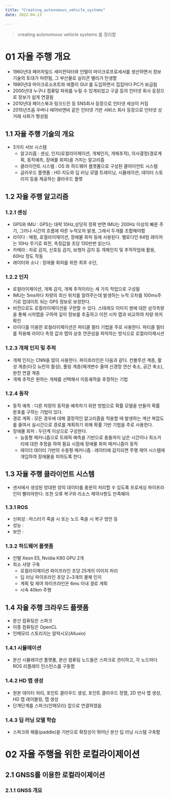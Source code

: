 ```yaml
---
title: "Creating_autonomous_vehicle_systems"
date: 2022-04-13

---
```



> creating autonomous vehicle systems 를 정리함

# 01 자율 주행 개요  
- 1960년대 페어차일드 세미컨덕터와 인텔이 마이크로프로세서를 생산하면서 정보 기술의 토대가 마련됨, 그 부산물로 실리콘 밸리가 탄생함
- 1980년대 마이크로소프트와 애플이 GUI 를 도입하면서 집집마다 PC가 보급됨
- 2000년대 누구나 컴퓨팅 파워를 누릴 수 있게되었고 구글 등의 인터넷 회사 등장으로 정보가 쉽게 연결됨
- 2010년대 페이스북과 링크드인 등 SNS회사 등장으로 인터넷 세상이 커짐
- 2015년즈음 우버나 에어비앤비 같은 인터넷 기반 서비스 회사 등장으로 인터넷 상거래 사회가 형성됨  

## 1.1 자율 주행 기술의 개요  
- 3가지 서브 시스템
  - 알고리즘 : 센싱, 인지(로컬라이제이션, 개체인지, 개체추적), 의사결정(경로계획, 동작예측, 장애물 회피)을 거치는 알고리즘
  - 클라이언트 시스템 : OS 와 하드웨어 플랫폼으로 구성된 클아이언트 시스템
  - 글라우드 플랫폼 : HD 지도와 딥 러닝 모델 트레이닝, 시뮬레이션, 데이터 스토리지 등을 제공하는 클라우드 플랫  

## 1.2 자율 주행 알고리즘

### 1.2.1 센싱
- GPS와 IMU : GPS는 대략 10Hz,상당히 정확 반면 IMU는 200Hz 이상의 빠른 주기, 그러나 시간의 흐름에 따른 누적오차 발생, 그래서 두개를 조합해야함
- 라이다 : 매핑, 로컬라이제이션, 장애물 회피 등에 사용된다. 벨로다인 64빔 레이저는 10Hz 주기로 회전, 측정값을 초당 130만번 읽는다.
- 카메라 : 차로 감지, 신호등 감지, 보행자 감지 등 개체인지 및 추적작업에 활용, 60Hz 정도 작동
- 레이터와 소나 : 장애물 회피를 위한 최후 수단, 

### 1.2.2 인지  
- 로컬라이제이션, 개체 감지, 개체 추적이라는 세 가지 작업으로 구성됨
- IMU는 5ms마다 차량의 최신 위치를 알려주는데 발생하는 누적 오차를 100ms주기로 업데이트 되는 GPS 정보로 보정한다.
- 비전으로도 로컬라이제이션을 구현할 수 있다. 스테레오 이미지 쌍에 대한 삼각측량을 통해 시차맵을 구하여 깊이 정보를 추출하고 이전 시차 맵과 비교하여 차량 위치 확인
- 라이다를 이용한 로컬라이제이션은 파티클 필터 기법을 주로 사용한다. 파티클 필터를 적용해 라이다 측정 값과 맵의 상호 연관성을 파악하는 방식으로 로컬라이제시션  

### 1.2.3 개체 인지 및 추적
- 개체 인지는 CNN을 많이 사용한다. 파이프라인은 다음과 같다. 컨볼루션 계층, 활성 계층(타깃 뉴런의 활성), 풀링 계층(매개변수 줄여 신경망 연산 축소, 공간 축소), 완전 연결 계층
- 개체 추적은 원하는 개체를 선택해서 이동궤적을 추정하는 기법  

### 1.2.4 동작
- 동작 예측 : 다른 차량의 동작을 예측하기 위한 방법으로 확률 모델을 만들어 확률 분포를 구하는 기법이 있다.
- 경로 계획 : 모든 경우에 대해 결정적인 알고리즘을 적용할 때 발생하는 계산 복잡도를 줄여서 실시간으로 경로를 계획하기 위해 확률 기반 기법을 주로 사용한다.  
- 장애물 회피 : 두단계 이상으로 구성한다. 
  - 능동형 메커니즘으로 트래픽 예측을 기반으로 충돌까지 남은 시간이나 최소거리에 대한 추정을 하여 필요 시점에 장애물 회피 메커니즘이 동작  
  - 레이더 데이터 기반의 수동형 메커니즘 : 레이터에 감지되면 주행 제어 시스템에 개입하여 장애물을 피하도록 한다.  

## 1.3 자율 주행 클라이언트 시스템  
- 센서에서 생성된 방대한 양의 데이터를 충분히 처리할 수 있도록 프로세싱 파이프라인이 빨라야한다. 또한 오류 복구와 리소스 제약사항도 만족해야.  

### 1.3.1 ROS
- 신뢰성 : 마스터가 죽을 시 또는 노드 죽을 시 복구 방안 등
- 성능 : 
- 보안 :   

### 1.3.2 하드웨어 플랫폼  
- 인텔 Xeon E5, Nvidia K80 GPU 2개
- 최소 사양 구축 
  - 로컬라이제이션 파이프라인 초당 25개의 이미지 처리
  - 딥 러닝 파이프라인 초당 2~3개의 물체 인지
  - 계획 및 제어 파이프라인은 6ms 이내 경로 계획
  - 시속 40km 주행

## 1.4 자율 주행 크라우드 플랫폼
- 분산 컴퓨팅은 스파크
- 이종 컴퓨팅은 OpenCL
- 인메모리 스토리지는 알럭시오(Alluxio)  

### 1.4.1 시뮬레이션  
- 분산 시뮬레이션 플랫폼, 분산 컴퓨팅 노드들은 스파크로 관리하고, 각 노드마다 ROS 리플레이 인스턴스를 구동함  

### 1.4.2 HD 맵 생성  
- 원본 데이터 처리, 포인트 클라우드 생성, 포인트 클라우드 정렬, 2D 반사 맵 생성, HD 맵 레이블링, 맵 생성
- 단계단계를 스파크(인메모리) 잡으로 연결하였음  

### 1.4.3 딥 러닝 모델 학습  
- 스파크와 패들(paddle)을 기반으로 확장성이 뛰어난 분산 딥 러닝 시스템 구축함  

# 02 자율 주행을 위한 로컬라이제이션  

## 2.1 GNSS를 이용한 로컬라이제이션  
### 2.1.1 GNSS 개요  







